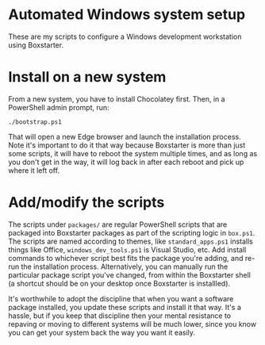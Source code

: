 # Automated Windows system setup

These are my scripts to configure a Windows development workstation using Boxstarter.

# Install on a new system

From a new system, you have to install Chocolatey first.  Then, in a PowerShell admin prompt, run:

`./bootstrap.ps1`

That will open a new Edge browser and launch the installation process.  Note it's important to do it that way because Boxstarter is more than just some scripts, it will have to reboot the system multiple times, and as long as you don't get in the way, it will log back in after each reboot and pick up where it left off.

# Add/modify the scripts

The scripts under `packages/` are regular PowerShell scripts that are packaged into Boxstarter packages as part of the scripting logic in `box.ps1`.  The scripts are named according to themes, like `standard_apps.ps1` installs things like Office, `windows_dev_tools.ps1` is Visual Studio, etc.  Add install commands to whichever script best fits the package you're adding, and re-run the installation process.  Alternatively, you can manually run the particular package script you've changed, from within the Boxstarter shell (a shortcut should be on your desktop once Boxstarter is installled).

It's worthwhile to adopt the discipline that when you want a software package installed, you update these scripts and install it that way.  It's a hassle, but if you keep that discipline then your mental resistance to repaving or moving to different systems will be much lower, since you know you can get your system back the way you want it easily.

